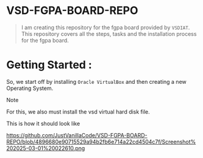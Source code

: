 # VSD-FGPA-BOARD-REPO
> I am creating this repository for the fgpa board provided by `VSDIAT`. This repository covers all the steps, tasks and the installation process for the fgpa board.

# Getting Started :
So, we start off by installing `Oracle VirtualBox` and then creating a new Operating System.
>[!NOTE]
>For this, we also must install the vsd virtual hard disk file.

This is how it should look like

https://github.com/JustVanillaCode/VSD-FGPA-BOARD-REPO/blob/4896680e90715529a94b2fb6e714a22cd4504c7f/Screenshot%202025-03-01%20022610.png

